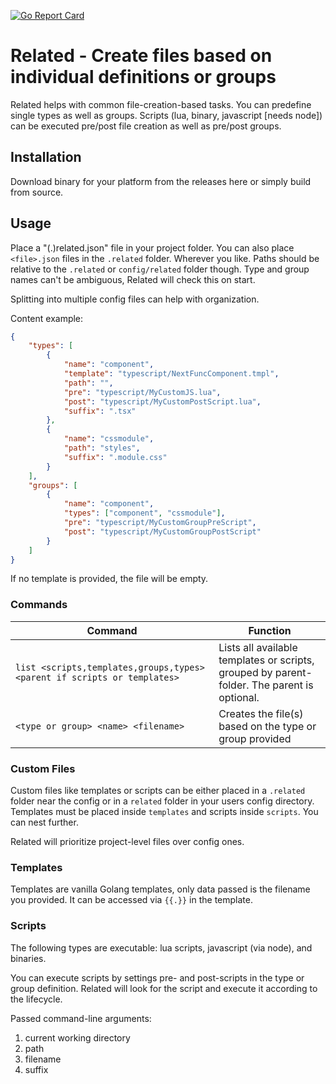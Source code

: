 [![Go Report Card](https://goreportcard.com/badge/github.com/abenz1267/related)](https://goreportcard.com/report/github.com/abenz1267/related)

# Related - Create files based on individual definitions or groups

Related helps with common file-creation-based tasks. You can predefine single types as well as groups. Scripts (lua, binary, javascript [needs node]) can be executed pre/post file creation as well as pre/post groups.

## Installation

Download binary for your platform from the releases here or simply build from source.

## Usage

Place a "(.)related.json" file in your project folder. You can also place `<file>.json` files in the `.related` folder. Wherever you like. Paths should be relative to the `.related` or `config/related` folder though. Type and group names can't be ambiguous, Related will check this on start.

Splitting into multiple config files can help with organization.

Content example:

```json
{
    "types": [
        {
            "name": "component",
            "template": "typescript/NextFuncComponent.tmpl",
            "path": "",
            "pre": "typescript/MyCustomJS.lua",
            "post": "typescript/MyCustomPostScript.lua",
            "suffix": ".tsx"
        },
        {
            "name": "cssmodule",
            "path": "styles",
            "suffix": ".module.css"
        }
    ],
    "groups": [
        {
            "name": "component",
            "types": ["component", "cssmodule"],
            "pre": "typescript/MyCustomGroupPreScript",
            "post": "typescript/MyCustomGroupPostScript"
        }
    ]
}
```

If no template is provided, the file will be empty.

### Commands

| Command                                                                  | Function                                                                                    |
| ------------------------------------------------------------------------ | ------------------------------------------------------------------------------------------- |
| `list <scripts,templates,groups,types> <parent if scripts or templates>` | Lists all available templates or scripts, grouped by parent-folder. The parent is optional. |
| `<type or group> <name> <filename>`                                      | Creates the file(s) based on the type or group provided                                     |

### Custom Files

Custom files like templates or scripts can be either placed in a `.related` folder near the config or in a `related` folder in your users config directory. Templates must be placed inside `templates` and scripts inside `scripts`. You can nest further.

Related will prioritize project-level files over config ones.

### Templates

Templates are vanilla Golang templates, only data passed is the filename you provided. It can be accessed via `{{.}}` in the template.

### Scripts

The following types are executable: lua scripts, javascript (via node), and binaries.

You can execute scripts by settings pre- and post-scripts in the type or group definition. Related will look for the script and execute it according to the lifecycle.

Passed command-line arguments:

1. current working directory
2. path
3. filename
4. suffix
